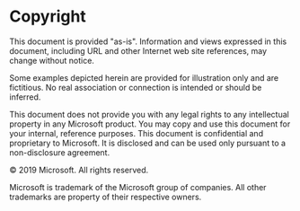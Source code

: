 # Copyright

This document is provided "as-is". Information and views expressed in this document, including URL and other Internet web site references, may change without notice.

Some examples depicted herein are provided for illustration only and are fictitious. No real association or connection is intended or should be inferred.

This document does not provide you with any legal rights to any intellectual property in any Microsoft product. You may copy and use this document for your internal, reference purposes. This document is confidential and proprietary to Microsoft. It is disclosed and can be used only pursuant to a non-disclosure agreement.

© 2019 Microsoft. All rights reserved.

Microsoft is trademark of the Microsoft group of companies. All other trademarks are property of their respective owners.


